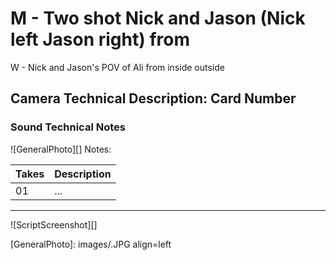 # M - Two shot Nick and Jason (Nick left Jason right) fromW - Nick and Jason's POV of Ali from insideoutside

## Camera Technical Description: Card Number

### Sound Technical Notes

![GeneralPhoto][]
Notes: 

| Takes | Description |
|:---|:----|
| 01 | ... |

----

![ScriptScreenshot][]


[GeneralPhoto]:  images/.JPG align=left
